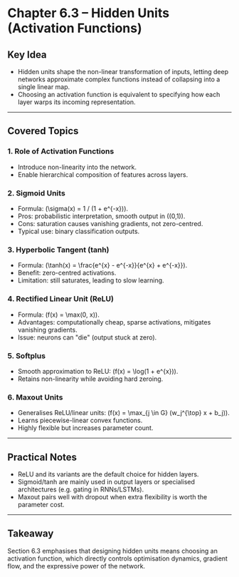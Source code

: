 # Chapter 6.3 – Hidden Units (Activation Functions)

## Key Idea
- Hidden units shape the non-linear transformation of inputs, letting deep networks approximate complex functions instead of collapsing into a single linear map.
- Choosing an activation function is equivalent to specifying how each layer warps its incoming representation.

---

## Covered Topics

### 1. Role of Activation Functions
- Introduce non-linearity into the network.
- Enable hierarchical composition of features across layers.

### 2. Sigmoid Units
- Formula: \(\sigma(x) = 1 / (1 + e^{-x})\).
- Pros: probabilistic interpretation, smooth output in \((0,1)\).
- Cons: saturation causes vanishing gradients, not zero-centred.
- Typical use: binary classification outputs.

### 3. Hyperbolic Tangent (tanh)
- Formula: \(\tanh(x) = \frac{e^{x} - e^{-x}}{e^{x} + e^{-x}}\).
- Benefit: zero-centred activations.
- Limitation: still saturates, leading to slow learning.

### 4. Rectified Linear Unit (ReLU)
- Formula: \(f(x) = \max(0, x)\).
- Advantages: computationally cheap, sparse activations, mitigates vanishing gradients.
- Issue: neurons can "die" (output stuck at zero).

### 5. Softplus
- Smooth approximation to ReLU: \(f(x) = \log(1 + e^{x})\).
- Retains non-linearity while avoiding hard zeroing.

### 6. Maxout Units
- Generalises ReLU/linear units: \(f(x) = \max_{j \in G} (w_j^{\top} x + b_j)\).
- Learns piecewise-linear convex functions.
- Highly flexible but increases parameter count.

---

## Practical Notes
- ReLU and its variants are the default choice for hidden layers.
- Sigmoid/tanh are mainly used in output layers or specialised architectures (e.g. gating in RNNs/LSTMs).
- Maxout pairs well with dropout when extra flexibility is worth the parameter cost.

---

## Takeaway
Section 6.3 emphasises that designing hidden units means choosing an activation function, which directly controls optimisation dynamics, gradient flow, and the expressive power of the network.
